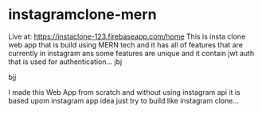 # instagramclone-mern

Live at: https://instaclone-123.firebaseapp.com/home
This is insta clone web app that is build using MERN tech and
it has all of features that are currently in instagram 
ans some features are unique and it contain jwt auth that is 
used for authentication...
jbj

bjj



I made this Web App from scratch and without using instagram api it is based upom instagram app idea
just try to build like instagram clone...
